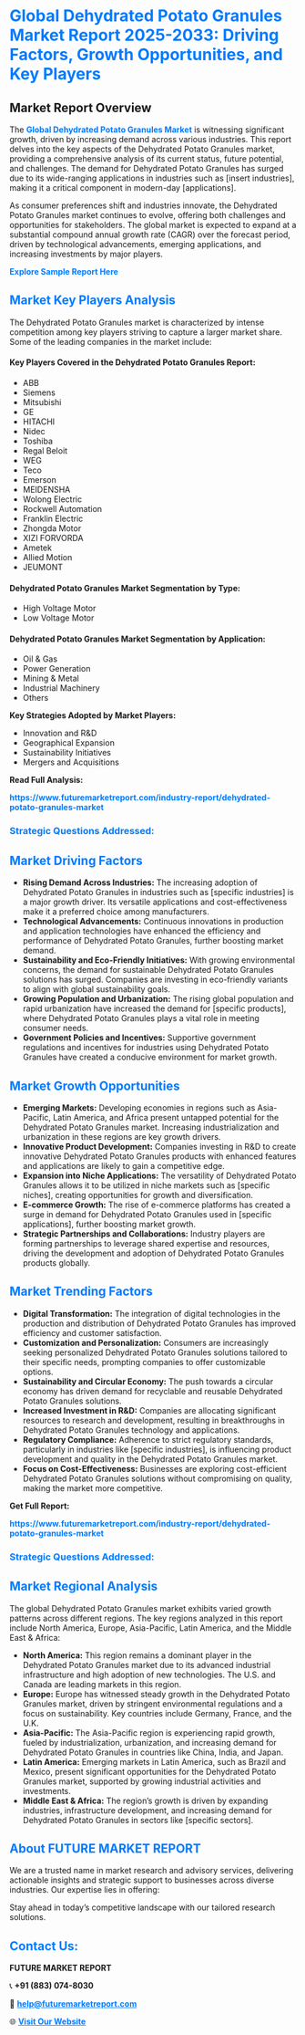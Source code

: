 <h1 style="color: #007BFF;">Global Dehydrated Potato Granules Market Report 2025-2033: Driving Factors, Growth Opportunities, and Key Players</h1>

<section id="overview">
<h2>Market Report Overview</h2>
<p>The <a href="https://www.futuremarketreport.com/industry-report/dehydrated-potato-granules-market" style="color: #007BFF; text-decoration: none;"><strong>Global Dehydrated Potato Granules Market</strong></a> is witnessing significant growth, driven by increasing demand across various industries. This report delves into the key aspects of the Dehydrated Potato Granules market, providing a comprehensive analysis of its current status, future potential, and challenges. The demand for Dehydrated Potato Granules has surged due to its wide-ranging applications in industries such as [insert industries], making it a critical component in modern-day [applications].</p>
<p>As consumer preferences shift and industries innovate, the Dehydrated Potato Granules market continues to evolve, offering both challenges and opportunities for stakeholders. The global market is expected to expand at a substantial compound annual growth rate (CAGR) over the forecast period, driven by technological advancements, emerging applications, and increasing investments by major players.</p>
</section>

<section id="overview">
<p><a href="https://www.futuremarketreport.com/request-sample/reportId=37101" style="color: #007BFF; text-decoration: none;"><strong>Explore Sample Report Here</strong></a></p>
</section>

<section id="key-players">
<h2 style="color: #007BFF;">Market Key Players Analysis</h2>
<p>The Dehydrated Potato Granules market is characterized by intense competition among key players striving to capture a larger market share. Some of the leading companies in the market include:</p>
<h4>Key Players Covered in the Dehydrated Potato Granules Report:</h4>
<ul><li>ABB</li><li>Siemens</li><li>Mitsubishi</li><li>GE</li><li>HITACHI</li><li>Nidec</li><li>Toshiba</li><li>Regal Beloit</li><li>WEG</li><li>Teco</li><li>Emerson</li><li>MEIDENSHA</li><li>Wolong Electric</li><li>Rockwell Automation</li><li>Franklin Electric</li><li>Zhongda Motor</li><li>XIZI FORVORDA</li><li>Ametek</li><li>Allied Motion</li><li>JEUMONT</li></ul>
<h4>Dehydrated Potato Granules Market Segmentation by Type:</h4>
<ul><li>High Voltage Motor</li><li>Low Voltage Motor</li></ul>

<h4>Dehydrated Potato Granules Market Segmentation by Application:</h4>
<ul><li>Oil &amp; Gas</li><li>Power Generation</li><li>Mining &amp; Metal</li><li>Industrial Machinery</li><li>Others</li></ul>
<p><strong>Key Strategies Adopted by Market Players:</strong></p>
<ul>
<li>Innovation and R&D</li>
<li>Geographical Expansion</li>
<li>Sustainability Initiatives</li>
<li>Mergers and Acquisitions</li>
</ul>
</section>

<section>
<p><strong>Read Full Analysis: </strong></p><a href="https://www.futuremarketreport.com/industry-report/dehydrated-potato-granules-market" style="color: #007BFF; text-decoration: none;"><strong>https://www.futuremarketreport.com/industry-report/dehydrated-potato-granules-market</strong></a>
<h3 style="color: #007BFF;">Strategic Questions Addressed:</h3>
</section>

<section id="driving-factors">
<h2 style="color: #007BFF;">Market Driving Factors</h2>
<ul>
<li><strong>Rising Demand Across Industries:</strong> The increasing adoption of Dehydrated Potato Granules in industries such as [specific industries] is a major growth driver. Its versatile applications and cost-effectiveness make it a preferred choice among manufacturers.</li>
<li><strong>Technological Advancements:</strong> Continuous innovations in production and application technologies have enhanced the efficiency and performance of Dehydrated Potato Granules, further boosting market demand.</li>
<li><strong>Sustainability and Eco-Friendly Initiatives:</strong> With growing environmental concerns, the demand for sustainable Dehydrated Potato Granules solutions has surged. Companies are investing in eco-friendly variants to align with global sustainability goals.</li>
<li><strong>Growing Population and Urbanization:</strong> The rising global population and rapid urbanization have increased the demand for [specific products], where Dehydrated Potato Granules plays a vital role in meeting consumer needs.</li>
<li><strong>Government Policies and Incentives:</strong> Supportive government regulations and incentives for industries using Dehydrated Potato Granules have created a conducive environment for market growth.</li>
</ul>
</section>

<section id="growth-opportunities">
<h2 style="color: #007BFF;">Market Growth Opportunities</h2>
<ul>
<li><strong>Emerging Markets:</strong> Developing economies in regions such as Asia-Pacific, Latin America, and Africa present untapped potential for the Dehydrated Potato Granules market. Increasing industrialization and urbanization in these regions are key growth drivers.</li>
<li><strong>Innovative Product Development:</strong> Companies investing in R&D to create innovative Dehydrated Potato Granules products with enhanced features and applications are likely to gain a competitive edge.</li>
<li><strong>Expansion into Niche Applications:</strong> The versatility of Dehydrated Potato Granules allows it to be utilized in niche markets such as [specific niches], creating opportunities for growth and diversification.</li>
<li><strong>E-commerce Growth:</strong> The rise of e-commerce platforms has created a surge in demand for Dehydrated Potato Granules used in [specific applications], further boosting market growth.</li>
<li><strong>Strategic Partnerships and Collaborations:</strong> Industry players are forming partnerships to leverage shared expertise and resources, driving the development and adoption of Dehydrated Potato Granules products globally.</li>
</ul>
</section>

<section id="trending-factors">
<h2 style="color: #007BFF;">Market Trending Factors</h2>
<ul>
<li><strong>Digital Transformation:</strong> The integration of digital technologies in the production and distribution of Dehydrated Potato Granules has improved efficiency and customer satisfaction.</li>
<li><strong>Customization and Personalization:</strong> Consumers are increasingly seeking personalized Dehydrated Potato Granules solutions tailored to their specific needs, prompting companies to offer customizable options.</li>
<li><strong>Sustainability and Circular Economy:</strong> The push towards a circular economy has driven demand for recyclable and reusable Dehydrated Potato Granules solutions.</li>
<li><strong>Increased Investment in R&D:</strong> Companies are allocating significant resources to research and development, resulting in breakthroughs in Dehydrated Potato Granules technology and applications.</li>
<li><strong>Regulatory Compliance:</strong> Adherence to strict regulatory standards, particularly in industries like [specific industries], is influencing product development and quality in the Dehydrated Potato Granules market.</li>
<li><strong>Focus on Cost-Effectiveness:</strong> Businesses are exploring cost-efficient Dehydrated Potato Granules solutions without compromising on quality, making the market more competitive.</li>
</ul>
</section>

<section>
<p><strong>Get Full Report: </strong></p><a href="https://www.futuremarketreport.com/industry-report/dehydrated-potato-granules-market" style="color: #007BFF; text-decoration: none;"><strong>https://www.futuremarketreport.com/industry-report/dehydrated-potato-granules-market</strong></a>
<h3 style="color: #007BFF;">Strategic Questions Addressed:</h3>
</section>


<section id="regional-analysis">
<h2 style="color: #007BFF;">Market Regional Analysis</h2>
<p>The global Dehydrated Potato Granules market exhibits varied growth patterns across different regions. The key regions analyzed in this report include North America, Europe, Asia-Pacific, Latin America, and the Middle East & Africa:</p>
<ul>
<li><strong>North America:</strong> This region remains a dominant player in the Dehydrated Potato Granules market due to its advanced industrial infrastructure and high adoption of new technologies. The U.S. and Canada are leading markets in this region.</li>
<li><strong>Europe:</strong> Europe has witnessed steady growth in the Dehydrated Potato Granules market, driven by stringent environmental regulations and a focus on sustainability. Key countries include Germany, France, and the U.K.</li>
<li><strong>Asia-Pacific:</strong> The Asia-Pacific region is experiencing rapid growth, fueled by industrialization, urbanization, and increasing demand for Dehydrated Potato Granules in countries like China, India, and Japan.</li>
<li><strong>Latin America:</strong> Emerging markets in Latin America, such as Brazil and Mexico, present significant opportunities for the Dehydrated Potato Granules market, supported by growing industrial activities and investments.</li>
<li><strong>Middle East & Africa:</strong> The region’s growth is driven by expanding industries, infrastructure development, and increasing demand for Dehydrated Potato Granules in sectors like [specific sectors].</li>
</ul>
</section>

<footer>
<h2 style="color: #007BFF;">About FUTURE MARKET REPORT</h2>
<p>We are a trusted name in market research and advisory services, delivering actionable insights and strategic support to businesses across diverse industries. Our expertise lies in offering:</p>

<p>Stay ahead in today’s competitive landscape with our tailored research solutions.</p>

<h2 style="color: #007BFF;">Contact Us:</h2>
<p><strong>FUTURE MARKET REPORT</strong></p>
<p>📞 <strong>+91 (883) 074-8030</strong></p>
<p>📧 <strong><a href="mailto:help@futuremarketreport.com" style="color: #007BFF;">help@futuremarketreport.com</a></strong></p>
<p>🌐 <strong><a href="https://www.futuremarketreport.com/" style="color: #007BFF;">Visit Our Website</a></strong></p>
</footer>